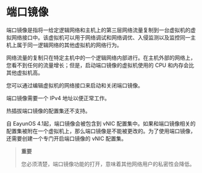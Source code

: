 # 端口镜像

端口镜像是指将一给定逻辑网络和主机上的第三层网络流量复制到一台虚拟机的虚拟网络接口中。该虚拟机可以用于网络调试和网络调优、入侵监测以及监控同一主机上属于同一逻辑网络的其他虚拟机的网络行为。

网络流量的复制只在特定主机中的一个逻辑网络内部进行。在主机外部的网络上，您看不到任何的流量增长；但是，启动端口镜像的虚拟机使用的 CPU 和内存会比其他虚拟机高。

您可以通过编辑虚拟机的网络接口来启动和关闭端口镜像。

端口镜像需要一个 IPv4 地址以便正常工作。

热插拔端口镜像的配置集还不支持。

自 EayunOS 4.1起，端口镜像会被包含到 vNIC 配置集中。如果和端口镜像相关的配置集被附在一个虚拟机上，那么端口镜像是不能被更改的。为了使用端口镜像，还需要创建一个专门开启端口镜像的 vNIC 配置集。

> **重要**
>
> 您必须清楚，端口镜像功能的打开，意味着其他网络用户的私密性会降低。

